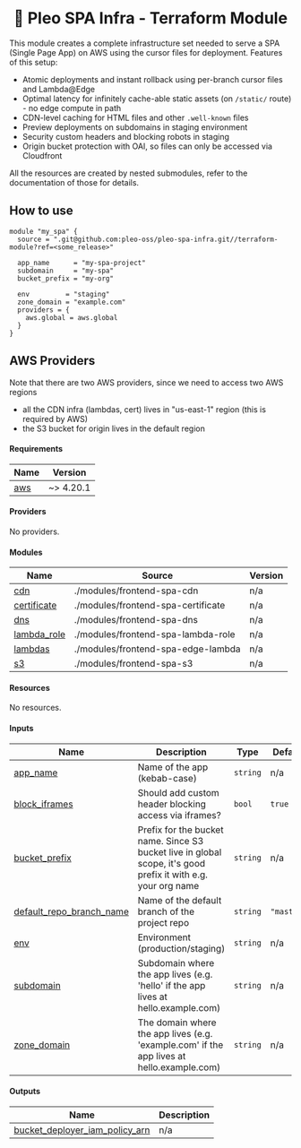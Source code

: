 <h1 align="center">
  🔋 Pleo SPA Infra - Terraform Module
</h1>

This module creates a complete infrastructure set needed to serve a SPA (Single
Page App) on AWS using the cursor files for deployment. Features of this setup:

- Atomic deployments and instant rollback using per-branch cursor files and
  Lambda@Edge
- Optimal latency for infinitely cache-able static assets (on `/static/`
  route) - no edge compute in path
- CDN-level caching for HTML files and other `.well-known` files
- Preview deployments on subdomains in staging environment
- Security custom headers and blocking robots in staging
- Origin bucket protection with OAI, so files can only be accessed via
  Cloudfront

All the resources are created by nested submodules, refer to the documentation
of those for details.

## How to use

```hcl
module "my_spa" {
  source = ".git@github.com:pleo-oss/pleo-spa-infra.git//terraform-module?ref=<some_release>"

  app_name      = "my-spa-project"
  subdomain     = "my-spa"
  bucket_prefix = "my-org"

  env         = "staging"
  zone_domain = "example.com"
  providers = {
    aws.global = aws.global
  }
}
```

## AWS Providers

Note that there are two AWS providers, since we need to access two AWS regions

- all the CDN infra (lambdas, cert) lives in "us-east-1" region (this is
  required by AWS)
- the S3 bucket for origin lives in the default region

<!-- BEGIN_TF_DOCS -->
#### Requirements

| Name | Version |
|------|---------|
| <a name="requirement_aws"></a> [aws](#requirement\_aws) | ~> 4.20.1 |

#### Providers

No providers.

#### Modules

| Name | Source | Version |
|------|--------|---------|
| <a name="module_cdn"></a> [cdn](#module\_cdn) | ./modules/frontend-spa-cdn | n/a |
| <a name="module_certificate"></a> [certificate](#module\_certificate) | ./modules/frontend-spa-certificate | n/a |
| <a name="module_dns"></a> [dns](#module\_dns) | ./modules/frontend-spa-dns | n/a |
| <a name="module_lambda_role"></a> [lambda\_role](#module\_lambda\_role) | ./modules/frontend-spa-lambda-role | n/a |
| <a name="module_lambdas"></a> [lambdas](#module\_lambdas) | ./modules/frontend-spa-edge-lambda | n/a |
| <a name="module_s3"></a> [s3](#module\_s3) | ./modules/frontend-spa-s3 | n/a |

#### Resources

No resources.

#### Inputs

| Name | Description | Type | Default | Required |
|------|-------------|------|---------|:--------:|
| <a name="input_app_name"></a> [app\_name](#input\_app\_name) | Name of the app (kebab-case) | `string` | n/a | yes |
| <a name="input_block_iframes"></a> [block\_iframes](#input\_block\_iframes) | Should add custom header blocking access via iframes? | `bool` | `true` | no |
| <a name="input_bucket_prefix"></a> [bucket\_prefix](#input\_bucket\_prefix) | Prefix for the bucket name. Since S3 bucket live in global scope, it's good prefix it with e.g. your org name | `string` | n/a | yes |
| <a name="input_default_repo_branch_name"></a> [default\_repo\_branch\_name](#input\_default\_repo\_branch\_name) | Name of the default branch of the project repo | `string` | `"master"` | no |
| <a name="input_env"></a> [env](#input\_env) | Environment (production/staging) | `string` | n/a | yes |
| <a name="input_subdomain"></a> [subdomain](#input\_subdomain) | Subdomain where the app lives (e.g. 'hello' if the app lives at hello.example.com) | `string` | n/a | yes |
| <a name="input_zone_domain"></a> [zone\_domain](#input\_zone\_domain) | The domain where the app lives (e.g. 'example.com' if the app lives at hello.example.com) | `string` | n/a | yes |

#### Outputs

| Name | Description |
|------|-------------|
| <a name="output_bucket_deployer_iam_policy_arn"></a> [bucket\_deployer\_iam\_policy\_arn](#output\_bucket\_deployer\_iam\_policy\_arn) | n/a |
<!-- END_TF_DOCS -->
